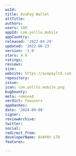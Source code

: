 ```yaml
---
wsId: 
title: AvaPay Wallet
altTitle: 
authors: 
users: 100
appId: com.yolllo.mobile
appCountry: 
released: '2022-04-29'
updated: '2022-06-23'
version: '1.0'
stars: 4.9
ratings: 
reviews: 
size: 
website: https://avapayltd.com
repository: 
issue: 
icon: com.yolllo.mobile.png
bugbounty: 
meta: removed
verdict: fewusers
appHashes: 
date: '2024-09-08'
signer: 
reviewArchive: 
twitter: 
social: 
redirect_from: 
developerName: AVAPAY LTD
features: 

---
```


